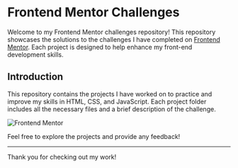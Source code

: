 # Frontend Mentor Challenges

Welcome to my Frontend Mentor challenges repository! This repository showcases the solutions to the challenges I have completed on [Frontend Mentor](https://www.frontendmentor.io/). Each project is designed to help enhance my front-end development skills.

## Introduction

This repository contains the projects I have worked on to practice and improve my skills in HTML, CSS, and JavaScript. Each project folder includes all the necessary files and a brief description of the challenge.

![Frontend Mentor](https://res.cloudinary.com/dz209s6jk/image/upload/v1585172856/Meta/meta-challenges.png)

Feel free to explore the projects and provide any feedback!

---

Thank you for checking out my work!
